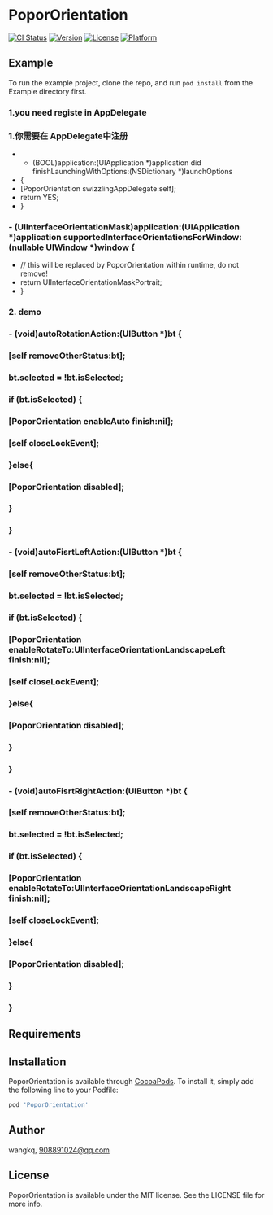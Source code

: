 # PoporOrientation

[![CI Status](https://img.shields.io/travis/wangkq/PoporOrientation.svg?style=flat)](https://travis-ci.org/wangkq/PoporOrientation)
[![Version](https://img.shields.io/cocoapods/v/PoporOrientation.svg?style=flat)](https://cocoapods.org/pods/PoporOrientation)
[![License](https://img.shields.io/cocoapods/l/PoporOrientation.svg?style=flat)](https://cocoapods.org/pods/PoporOrientation)
[![Platform](https://img.shields.io/cocoapods/p/PoporOrientation.svg?style=flat)](https://cocoapods.org/pods/PoporOrientation)

## Example

To run the example project, clone the repo, and run `pod install` from the Example directory first.

### 1.you need registe in AppDelegate
### 1.你需要在 AppDelegate中注册
- - (BOOL)application:(UIApplication *)application did finishLaunchingWithOptions:(NSDictionary *)launchOptions
- {
-    [PoporOrientation swizzlingAppDelegate:self];
-    return YES;
- }

### - (UIInterfaceOrientationMask)application:(UIApplication *)application supportedInterfaceOrientationsForWindow:(nullable UIWindow *)window {
- 	// this will be replaced by PoporOrientation within runtime, do not remove!
- 	return UIInterfaceOrientationMaskPortrait;
- }

### 2. demo
### - (void)autoRotationAction:(UIButton *)bt {
### 	[self removeOtherStatus:bt];
### 	bt.selected = !bt.isSelected;
### 	if (bt.isSelected) {
### 		[PoporOrientation enableAuto finish:nil];
###			[self closeLockEvent];
### 	}else{
###			 [PoporOrientation disabled];
### 	}
### }

### - (void)autoFisrtLeftAction:(UIButton *)bt {
### 	[self removeOtherStatus:bt];
###		bt.selected = !bt.isSelected;
### 	if (bt.isSelected) {
### 		[PoporOrientation enableRotateTo:UIInterfaceOrientationLandscapeLeft  finish:nil];
### 		[self closeLockEvent];
### 	}else{
### 		[PoporOrientation disabled];
### 	}
### }

### - (void)autoFisrtRightAction:(UIButton *)bt {
### 	[self removeOtherStatus:bt];
### 	bt.selected = !bt.isSelected;
### 	if (bt.isSelected) {
###			 [PoporOrientation enableRotateTo:UIInterfaceOrientationLandscapeRight  finish:nil];
### 		[self closeLockEvent];
### 	}else{
### 		[PoporOrientation disabled];
### 	}
### }


## Requirements

## Installation

PoporOrientation is available through [CocoaPods](https://cocoapods.org). To install
it, simply add the following line to your Podfile:

```ruby
pod 'PoporOrientation'
```

## Author

wangkq, 908891024@qq.com

## License

PoporOrientation is available under the MIT license. See the LICENSE file for more info.
